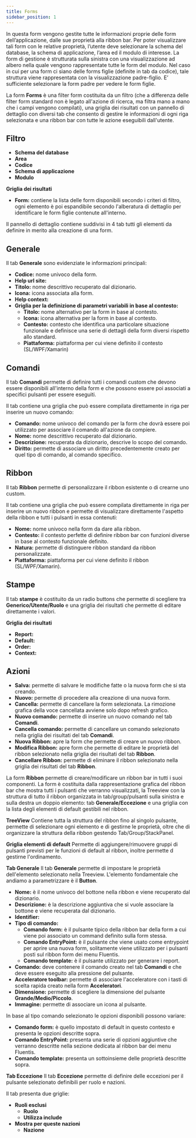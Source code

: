 ```yaml
---
title: Forms
sidebar_position: 1
---
```


In questa form vengono gestite tutte le informazioni proprie delle form dell’applicazione, dalle sue proprietà alla ribbon bar.
Per poter visualizzare tali form con le relative proprietà, l’utente deve selezionare la schema del database, la schema di applicazione, l’area ed il modulo di interesse.
La form di gestione è strutturata sulla sinistra con una visualizzazione ad albero nella quale vengono rappresentate tutte le form del modulo. Nel caso in cui per una form ci siano delle forms figlie (definite in tab da codice), tale struttura viene rappresentata con la visualizzazione padre-figlio. E’ sufficiente selezionare la form padre per vedere le form figlie.

La form **Forms** è una filter form costituita da un filtro (che a differenza delle filter form standard non è legato all'azione di ricerca, ma filtra mano a mano che i campi vengono compilati), una griglia dei risultati con un pannello di dettaglio con diversi tab che consento di gestire le informazioni di ogni riga selezionata e una ribbon bar con tutte le azione eseguibili dall'utente.

## Filtro
* **Schema del database**
* **Area**
* **Codice**
* **Schema di applicazione**
* **Modulo**

**Griglia dei risultati**
* **Form:** contiene la lista delle form disponibili secondo i criteri di filtro, ogni elemento è poi espandibile secondo l'alberatura di dettaglio per identificare le form figlie contenute all'interno.

Il pannello di dettaglio contiene suddivisi in 4 tab tutti gli elementi da definire in merito alla creazione di una form.

## Generale
Il tab **Generale** sono evidenziate le informazioni principali:
* **Codice:** nome univoco della form.
* **Help url site:**
* **Titolo:** nome descrittivo recuperato dal dizionario.
* **Icona:** icona associata alla form.
* **Help context:**
* **Griglia per la definizione di parametri variabili in base al contesto:**
    - **Titolo:** nome alternativo per la form in base al contesto.
    - **Icona:** icona alternativa per la form in base al contesto.
    - **Contesto:** contesto che identifica una particolare situazione funzionale e definisce una serie di dettagli della form diversi rispetto allo standard.
    - **Piattaforma:** piattaforma per cui viene definito il contesto (SL/WPF/Xamarin)


## Comandi
Il tab **Comandi** permette di definire tutti i comandi custom che devono essere disponibili all'interno della form e che possono essere poi associati a specifici pulsanti per essere eseguiti.

Il tab contiene una griglia che può essere compilata direttamente in riga per inserire un nuovo comando:
* **Comando:** nome univoco del comando per la form che dovrà essere poi utilizzato per associare il comando all'azione da compiere.
* **Nome:** nome descrittivo recuperato dal dizionario.
* **Descrizione:** recuperata da dizionario, descrive lo scopo del comando.
* **Diritto:** permette di associare un diritto precedentemente creato per quel tipo di comando, al comando specifico.

## Ribbon
Il tab **Ribbon** permette di personalizzare il ribbon esistente o di crearne uno custom.

Il tab contiene una griglia che può essere compilata direttamente in riga per inserire un nuovo ribbon e permette di visualizzare direttamente l'aspetto della ribbon e tutti i pulsanti in essa contenuti:
* **Nome:** nome univoco nella form da dare alla ribbon.
* **Contesto:** il contesto perfette di definire ribbon bar con funzioni diverse in base al contesto funzionale definito.
* **Natura:** permette di distinguere ribbon standard da ribbon personalizzate.
* **Piattaforma:** piattaforma per cui viene definito il ribbon (SL/WPF/Xamarin).

## Stampe
Il tab **stampe** è costituito da un radio buttons che permette di scegliere tra **Generico/Utente/Ruolo** e una griglia dei risultati che permette di editare direttamente i valori.


**Griglia dei risultati**
* **Report:**
* **Default:**
* **Order:**
* **Context:**

## Azioni
* **Salva:** permette di salvare le modifiche fatte o la nuova form che si sta creando.
* **Nuovo:** permette di procedere alla creazione di una nuova form.
* **Cancella:** permette di cancellare la form selezionata. La rimozione grafica della voce cancellata avviene solo dopo refresh grafico.
* **Nuovo comando:** permette di inserire un nuovo comando nel tab **Comandi**.
* **Cancella comando:** permette di cancellare un comando selezionato nella griglia dei risultati del tab **Comandi**.
* **Nuova Ribbon:** apre la form che permette di creare un nuovo ribbon.
* **Modifica Ribbon:** apre form che permette di editare le proprietà del ribbon selezionato nella griglia dei risultati del tab **Ribbon**.
* **Cancellare Ribbon:** permette di eliminare il ribbon selezionato nella griglia dei risultati del tab **Ribbon**.


La form **Ribbon** permette di creare/modificare un ribbon bar in tutti i suoi componenti.
La form è costituita dalla rappresentazione grafica del ribbon bar che mostra tutti i pulsanti che verranno visualizzati, la Treeview con la struttura di tutto il ribbon organizzata in tab/group/pulsanti sulla sinistra e sulla destra un doppio elemento: tab **Generale/Eccezione** e una griglia con la lista degli elementi di default gestibili nel ribbon.

**TreeView**
Contiene tutta la struttura del ribbon fino al singolo pulsante, permette di selezionare ogni elemento e di gestirne le proprietà, oltre che di organizzare la struttura della ribbon gestendo Tab/Group/StackPanel.

**Griglia elementi di default**
Permette di aggiungere/rimuovere gruppi di pulsanti previsti per le funzioni di default al ribbon, inoltre permette d gestirne l'ordinamento.

**Tab Generale**
Il tab **Generale** permette di impostare le proprietà dell'elemento selezionato nella Treeview. L'elemento fondamentale che andiamo a parametrizzare è il **Button**.

* **Nome:** è il nome univoco del bottone nella ribbon e viene recuperato dal dizionario.
* **Descrizione:** è la descrizione aggiuntiva che si vuole associare la bottone e viene recuperata dal dizionario.
* **Identifier:**
* **Tipo di comando:**
    - **Comando form:** è il pulsante tipico della ribbon bar della form a cui viene poi associato un command definito sulla form stessa.
    - **Comando EntryPoint:** è il pulsante che viene usato come entrypoint per aprire una nuova form, solitamente viene utilizzato per i pulsanti posti sul ribbon form dei menu Fluentis.
    - **Comando template:** è il pulsante utilizzato per generare i report.
* **Comando:** deve contenere il comando creato nel tab **Comandi** e che deve essere eseguito alla pressione del pulsante.
* **Acceleratore toolbar:** permette di associare l'acceleratore con i tasti di scelta rapida creato nella form **Acceleratori**.
* **Dimensione:** permette di scegliere la dimensione del pulsante **Grande/Medio/Piccolo**.
* **Immagine:** permette di associare un icona al pulsante.

In base al tipo comando selezionato le opzioni disponibili possono variare:
* **Comando form:** è quello impostato di default in questo contesto e presenta le opzioni descritte sopra.
* **Comando EntryPoint:** presenta una serie di opzioni aggiuntive che verranno descritte nella sezione dedicata al ribbon bar dei menu Fluentis.
* **Comando template:** presenta un sottoinsieme delle proprietà descritte sopra.

**Tab Eccezione**
Il tab **Eccezione** permette di definire delle eccezioni per il pulsante selezionato definibili per ruolo e nazioni.


Il tab presenta due griglie:
* **Ruoli esclusi**
    - **Ruolo**
    - **Utilizza include**
* **Mostra per queste nazioni**
    - **Nazione**

